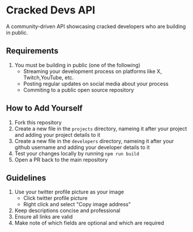 # Cracked Devs API

A community-driven API showcasing cracked developers who are building in public.

## Requirements

1. You must be building in public (one of the following)
    - Streaming your development process on platforms like X, Twitch,YouTube, etc.
    - Posting regular updates on social media about your process
    - Commiting to a public open source repository

## How to Add Yourself

1. Fork this repository
2. Create a new file in the `projects` directory, nameing it after your project and adding your project details to it
3. Create a new file in the `developers` directory, nameing it after your github username and adding your developer details to it
4. Test your changes locally by running `npm run build`
5. Open a PR back to the main repository

## Guidelines

1. Use your twitter profile picture as your image
    - Click twitter profile picture
    - Right click and select "Copy image address"
2. Keep descriptions concise and professional
3. Ensure all links are valid
5. Make note of which fields are optional and which are required
